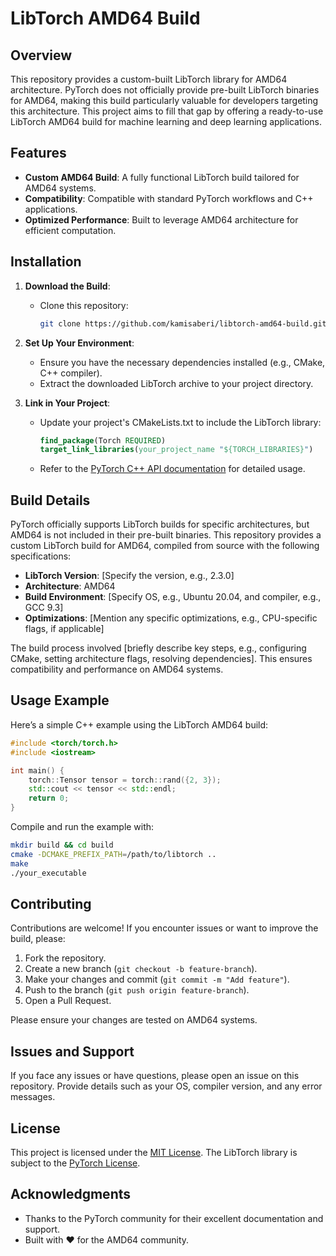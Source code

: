 # LibTorch AMD64 Build

## Overview
This repository provides a custom-built LibTorch library for AMD64 architecture. PyTorch does not officially provide pre-built LibTorch binaries for AMD64, making this build particularly valuable for developers targeting this architecture. This project aims to fill that gap by offering a ready-to-use LibTorch AMD64 build for machine learning and deep learning applications.

## Features
- **Custom AMD64 Build**: A fully functional LibTorch build tailored for AMD64 systems.
- **Compatibility**: Compatible with standard PyTorch workflows and C++ applications.
- **Optimized Performance**: Built to leverage AMD64 architecture for efficient computation.

## Installation
1. **Download the Build**:
   - Clone this repository:
     ```bash
     git clone https://github.com/kamisaberi/libtorch-amd64-build.git
     ```
2. **Set Up Your Environment**:
   - Ensure you have the necessary dependencies installed (e.g., CMake, C++ compiler).
   - Extract the downloaded LibTorch archive to your project directory.

3. **Link in Your Project**:
   - Update your project's CMakeLists.txt to include the LibTorch library:
     ```cmake
     find_package(Torch REQUIRED)
     target_link_libraries(your_project_name "${TORCH_LIBRARIES}")
     ```
   - Refer to the [PyTorch C++ API documentation](https://pytorch.org/cppdocs/) for detailed usage.

## Build Details
PyTorch officially supports LibTorch builds for specific architectures, but AMD64 is not included in their pre-built binaries. This repository provides a custom LibTorch build for AMD64, compiled from source with the following specifications:
- **LibTorch Version**: [Specify the version, e.g., 2.3.0]
- **Architecture**: AMD64
- **Build Environment**: [Specify OS, e.g., Ubuntu 20.04, and compiler, e.g., GCC 9.3]
- **Optimizations**: [Mention any specific optimizations, e.g., CPU-specific flags, if applicable]

The build process involved [briefly describe key steps, e.g., configuring CMake, setting architecture flags, resolving dependencies]. This ensures compatibility and performance on AMD64 systems.

## Usage Example
Here’s a simple C++ example using the LibTorch AMD64 build:

```cpp
#include <torch/torch.h>
#include <iostream>

int main() {
    torch::Tensor tensor = torch::rand({2, 3});
    std::cout << tensor << std::endl;
    return 0;
}
```

Compile and run the example with:
```bash
mkdir build && cd build
cmake -DCMAKE_PREFIX_PATH=/path/to/libtorch ..
make
./your_executable
```

## Contributing
Contributions are welcome! If you encounter issues or want to improve the build, please:
1. Fork the repository.
2. Create a new branch (`git checkout -b feature-branch`).
3. Make your changes and commit (`git commit -m "Add feature"`).
4. Push to the branch (`git push origin feature-branch`).
5. Open a Pull Request.

Please ensure your changes are tested on AMD64 systems.

## Issues and Support
If you face any issues or have questions, please open an issue on this repository. Provide details such as your OS, compiler version, and any error messages.

## License
This project is licensed under the [MIT License](LICENSE). The LibTorch library is subject to the [PyTorch License](https://github.com/pytorch/pytorch/blob/main/LICENSE).

## Acknowledgments
- Thanks to the PyTorch community for their excellent documentation and support.
- Built with ❤️ for the AMD64 community.
